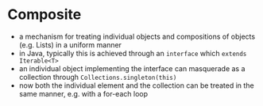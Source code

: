 # Composite

- a mechanism for treating individual objects and compositions of objects (e.g. Lists) in a uniform manner
- in Java, typically this is achieved through an `interface` which `extends Iterable<T>`
- an individual object implementing the interface can masquerade as a collection through `Collections.singleton(this)`
- now both the individual element and the collection can be treated in the same manner, e.g. with a for-each loop
